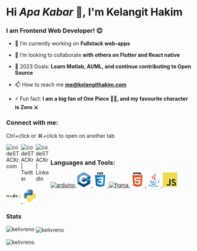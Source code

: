 <h1 align="leftr">Hi <i>Apa Kabar</i> 👋, I'm Kelangit Hakim</h1>
<h3 align="left">I am Frontend Web Developer! 😊</h3>

- 🔭 I’m currently working on **Fullstack web-apps**

- 👯 I’m looking to collaborate **with others on Flutter and React native**

- 🥅 2023 Goals: **Learn Matlab, AI/ML, and continue contributing to Open Source**

- 📫 How to reach me **me@kelangithakim.com**

- ⚡ Fun fact: **I am a big fan of One Piece 🏴‍☠️, and my favourite character is Zoro ⚔️**

<h3 align="left"><strong>Connect with me:</strong></h3>
<p align="left">Ctrl+click or ⌘+click to open on another tab </p>

[<img align="left" alt="codeSTACKr.com" width="40px" src="https://raw.githubusercontent.com/gauravghongde/social-icons/master/SVG/Color/WWW.svg" />][website]
[<img align="left" alt="codeSTACKr | Twitter" width="40px" src="https://raw.githubusercontent.com/gauravghongde/social-icons/master/SVG/Color/Twitter.svg" />][twitter]
[<img align="left" alt="codeSTACKr | LinkedIn" width="40px" src="https://raw.githubusercontent.com/gauravghongde/social-icons/master/SVG/Color/LinkedIN.svg" />][linkedin]

<br />

<h3 align="left">Languages and Tools:</h3>

<p align="left"> <a href="https://www.arduino.cc/" target="_blank" rel="noreferrer"> <img src="https://cdn.worldvectorlogo.com/logos/arduino-1.svg" alt="arduino" width="40" height="40"/> </a> <a href="https://www.w3schools.com/cpp/" target="_blank" rel="noreferrer"> <img src="https://raw.githubusercontent.com/devicons/devicon/master/icons/cplusplus/cplusplus-original.svg" alt="cplusplus" width="40" height="40"/> </a> <a href="https://www.w3schools.com/css/" target="_blank" rel="noreferrer"> <img src="https://raw.githubusercontent.com/devicons/devicon/master/icons/css3/css3-original-wordmark.svg" alt="css3" width="40" height="40"/> </a> <a href="https://www.figma.com/" target="_blank" rel="noreferrer"> <img src="https://www.vectorlogo.zone/logos/figma/figma-icon.svg" alt="figma" width="40" height="40"/> </a> <a href="https://www.w3.org/html/" target="_blank" rel="noreferrer"> <img src="https://raw.githubusercontent.com/devicons/devicon/master/icons/html5/html5-original-wordmark.svg" alt="html5" width="40" height="40"/> </a> <a href="https://www.java.com" target="_blank" rel="noreferrer"> <img src="https://raw.githubusercontent.com/devicons/devicon/master/icons/java/java-original.svg" alt="java" width="40" height="40"/> </a> <a href="https://developer.mozilla.org/en-US/docs/Web/JavaScript" target="_blank" rel="noreferrer"> <img src="https://raw.githubusercontent.com/devicons/devicon/master/icons/javascript/javascript-original.svg" alt="javascript" width="40" height="40"/> </a> <a href="https://nodejs.org" target="_blank" rel="noreferrer"> <img src="https://raw.githubusercontent.com/devicons/devicon/master/icons/nodejs/nodejs-original-wordmark.svg" alt="nodejs" width="40" height="40"/> </a> <a href="https://www.python.org" target="_blank" rel="noreferrer"> <img src="https://raw.githubusercontent.com/devicons/devicon/master/icons/python/python-original.svg" alt="python" width="40" height="40"/> </a> </p>

<h3 align"left"> Stats </h3>

<p><img align="left" src="https://github-readme-stats.vercel.app/api/top-langs?username=kelivreno&show_icons=true&locale=en&layout=compact" alt="kelivreno" /></p>

<p>&nbsp;<img align="center" src="https://github-readme-stats.vercel.app/api?username=kelivreno&show_icons=true&locale=en" alt="kelivreno" /></p>

<p><img align="center" src="https://github-readme-streak-stats.herokuapp.com/?user=kelivreno&" alt="kelivreno" /></p>

[website]: https://www.kelangithakim.com/
[twitter]: https://twitter.com/kelivreno
[linkedin]: https://linkedin.com/in/kelangithakim
